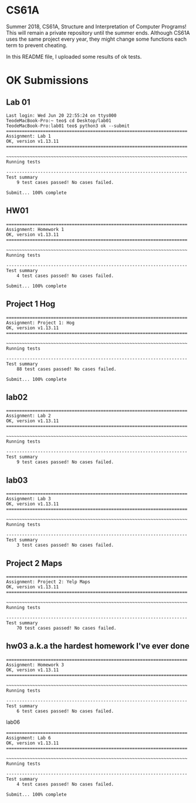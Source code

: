 # CS61A
Summer 2018, CS61A, Structure and Interpretation of Computer Programs! This will remain a private repository until the summer ends. Although CS61A uses the same project every year, they might change some functions each term to prevent cheating.

In this README file, I uploaded some results of ok tests.


# OK Submissions

## Lab 01
```
Last login: Wed Jun 20 22:55:24 on ttys000
TeodeMacBook-Pro:~ teo$ cd Desktop/lab01
TeodeMacBook-Pro:lab01 teo$ python3 ok --submit
=====================================================================
Assignment: Lab 1
OK, version v1.13.11
=====================================================================

~~~~~~~~~~~~~~~~~~~~~~~~~~~~~~~~~~~~~~~~~~~~~~~~~~~~~~~~~~~~~~~~~~~~~
Running tests

---------------------------------------------------------------------
Test summary
    9 test cases passed! No cases failed.

Submit... 100% complete
```

## HW01
```
=====================================================================
Assignment: Homework 1
OK, version v1.13.11
=====================================================================

~~~~~~~~~~~~~~~~~~~~~~~~~~~~~~~~~~~~~~~~~~~~~~~~~~~~~~~~~~~~~~~~~~~~~
Running tests

---------------------------------------------------------------------
Test summary
    4 test cases passed! No cases failed.

Submit... 100% complete
```

## Project 1 Hog
```
=====================================================================
Assignment: Project 1: Hog
OK, version v1.13.11
=====================================================================

~~~~~~~~~~~~~~~~~~~~~~~~~~~~~~~~~~~~~~~~~~~~~~~~~~~~~~~~~~~~~~~~~~~~~
Running tests

---------------------------------------------------------------------
Test summary
    88 test cases passed! No cases failed.

Submit... 100% complete
```

## lab02
```
=====================================================================
Assignment: Lab 2
OK, version v1.13.11
=====================================================================

~~~~~~~~~~~~~~~~~~~~~~~~~~~~~~~~~~~~~~~~~~~~~~~~~~~~~~~~~~~~~~~~~~~~~
Running tests

---------------------------------------------------------------------
Test summary
    9 test cases passed! No cases failed.
```

## lab03
```
=====================================================================
Assignment: Lab 3
OK, version v1.13.11
=====================================================================

~~~~~~~~~~~~~~~~~~~~~~~~~~~~~~~~~~~~~~~~~~~~~~~~~~~~~~~~~~~~~~~~~~~~~
Running tests

---------------------------------------------------------------------
Test summary
    3 test cases passed! No cases failed.
```

## Project 2 Maps
```
=====================================================================
Assignment: Project 2: Yelp Maps
OK, version v1.13.11
=====================================================================

~~~~~~~~~~~~~~~~~~~~~~~~~~~~~~~~~~~~~~~~~~~~~~~~~~~~~~~~~~~~~~~~~~~~~
Running tests

---------------------------------------------------------------------
Test summary
    70 test cases passed! No cases failed.
```
## hw03 a.k.a the hardest homework I've ever done
```
=====================================================================
Assignment: Homework 3
OK, version v1.13.11
=====================================================================

~~~~~~~~~~~~~~~~~~~~~~~~~~~~~~~~~~~~~~~~~~~~~~~~~~~~~~~~~~~~~~~~~~~~~
Running tests

---------------------------------------------------------------------
Test summary
    6 test cases passed! No cases failed.
```
lab06
```
=====================================================================
Assignment: Lab 6
OK, version v1.13.11
=====================================================================

~~~~~~~~~~~~~~~~~~~~~~~~~~~~~~~~~~~~~~~~~~~~~~~~~~~~~~~~~~~~~~~~~~~~~
Running tests

---------------------------------------------------------------------
Test summary
    4 test cases passed! No cases failed.

Submit... 100% complete
```
